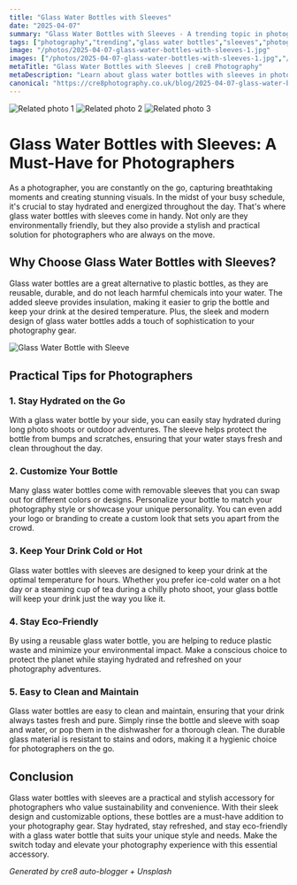 ```yaml
---
title: "Glass Water Bottles with Sleeves"
date: "2025-04-07"
summary: "Glass Water Bottles with Sleeves - A trending topic in photography."
tags: ["photography","trending","glass water bottles","sleeves","photographers","hydration","eco-friendly","customizable","temperature control","sustainability","easy to clean","stylish"]
image: "/photos/2025-04-07-glass-water-bottles-with-sleeves-1.jpg"
images: ["/photos/2025-04-07-glass-water-bottles-with-sleeves-1.jpg","/photos/2025-04-07-glass-water-bottles-with-sleeves-2.jpg","/photos/2025-04-07-glass-water-bottles-with-sleeves-3.jpg"]
metaTitle: "Glass Water Bottles with Sleeves | cre8 Photography"
metaDescription: "Learn about glass water bottles with sleeves in photography with practical tips and insights."
canonical: "https://cre8photography.co.uk/blog/2025-04-07-glass-water-bottles-with-sleeves"
---
```



<div class="grid grid-cols-1 sm:grid-cols-2 md:grid-cols-3 gap-4">
  <img src="/photos/2025-04-07-glass-water-bottles-with-sleeves-1.jpg" alt="Related photo 1" class="w-full rounded-lg" />
<img src="/photos/2025-04-07-glass-water-bottles-with-sleeves-2.jpg" alt="Related photo 2" class="w-full rounded-lg" />
<img src="/photos/2025-04-07-glass-water-bottles-with-sleeves-3.jpg" alt="Related photo 3" class="w-full rounded-lg" />
</div>


# Glass Water Bottles with Sleeves: A Must-Have for Photographers

As a photographer, you are constantly on the go, capturing breathtaking moments and creating stunning visuals. In the midst of your busy schedule, it's crucial to stay hydrated and energized throughout the day. That's where glass water bottles with sleeves come in handy. Not only are they environmentally friendly, but they also provide a stylish and practical solution for photographers who are always on the move.

## Why Choose Glass Water Bottles with Sleeves?

Glass water bottles are a great alternative to plastic bottles, as they are reusable, durable, and do not leach harmful chemicals into your water. The added sleeve provides insulation, making it easier to grip the bottle and keep your drink at the desired temperature. Plus, the sleek and modern design of glass water bottles adds a touch of sophistication to your photography gear.

![Glass Water Bottle with Sleeve](/path/to/image)

## Practical Tips for Photographers

### 1. Stay Hydrated on the Go
With a glass water bottle by your side, you can easily stay hydrated during long photo shoots or outdoor adventures. The sleeve helps protect the bottle from bumps and scratches, ensuring that your water stays fresh and clean throughout the day.

### 2. Customize Your Bottle
Many glass water bottles come with removable sleeves that you can swap out for different colors or designs. Personalize your bottle to match your photography style or showcase your unique personality. You can even add your logo or branding to create a custom look that sets you apart from the crowd.

### 3. Keep Your Drink Cold or Hot
Glass water bottles with sleeves are designed to keep your drink at the optimal temperature for hours. Whether you prefer ice-cold water on a hot day or a steaming cup of tea during a chilly photo shoot, your glass bottle will keep your drink just the way you like it.

### 4. Stay Eco-Friendly
By using a reusable glass water bottle, you are helping to reduce plastic waste and minimize your environmental impact. Make a conscious choice to protect the planet while staying hydrated and refreshed on your photography adventures.

### 5. Easy to Clean and Maintain
Glass water bottles are easy to clean and maintain, ensuring that your drink always tastes fresh and pure. Simply rinse the bottle and sleeve with soap and water, or pop them in the dishwasher for a thorough clean. The durable glass material is resistant to stains and odors, making it a hygienic choice for photographers on the go.

## Conclusion

Glass water bottles with sleeves are a practical and stylish accessory for photographers who value sustainability and convenience. With their sleek design and customizable options, these bottles are a must-have addition to your photography gear. Stay hydrated, stay refreshed, and stay eco-friendly with a glass water bottle that suits your unique style and needs. Make the switch today and elevate your photography experience with this essential accessory.

*Generated by cre8 auto-blogger + Unsplash*
